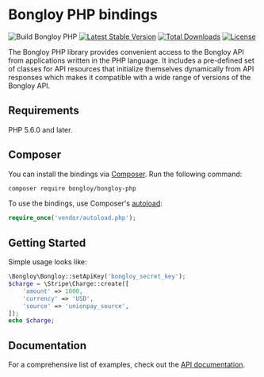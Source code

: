 # Bongloy PHP bindings 

![Build Bongloy PHP](https://github.com/khomsovon/bongloy-php/workflows/Build%20Bongloy%20PHP/badge.svg)
[![Latest Stable Version](https://poser.pugx.org/stripe/stripe-php/v/stable.svg)](https://packagist.org/packages/stripe/stripe-php)
[![Total Downloads](https://poser.pugx.org/bongloy/bongloy-php/downloads.svg)](https://packagist.org/packages/bongloy/bongloy-php)
[![License](https://poser.pugx.org/bongloy/bongloy-php/license.svg)](https://packagist.org/packages/bongloy/bongloy-php)

The Bongloy PHP library provides convenient access to the Bongloy API from
applications written in the PHP language. It includes a pre-defined set of
classes for API resources that initialize themselves dynamically from API
responses which makes it compatible with a wide range of versions of the Bongloy 
API.

## Requirements

PHP 5.6.0 and later.

## Composer

You can install the bindings via [Composer](http://getcomposer.org/). Run the following command:

```bash
composer require bongloy/bongloy-php
```

To use the bindings, use Composer's [autoload](https://getcomposer.org/doc/01-basic-usage.md#autoloading):

```php
require_once('vendor/autoload.php');
```


## Getting Started

Simple usage looks like:

```php
\Bongloy\Bongloy::setApiKey('bongloy_secret_key');
$charge = \Stripe\Charge::create([
    'amount' => 1000,
    'currency' => 'USD',
    'source' => 'unionpay_source',
]);
echo $charge;
```

## Documentation

For a comprehensive list of examples, check out the [API
documentation](https://sandbox.bongloy.com/documentation).
